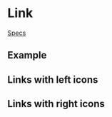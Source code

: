 # Link
[Specs](https://www.sketch.com/s/6034ddd9-a0d3-4844-adda-bd4c821f24b1/a/g9k8Er)

 
## Example

<Link-Example />
<GithubLink examplePath="Link/Example.md" />

## Links with left icons

<Link-LeftIconExample />
<GithubLink examplePath="Link/LeftIconExample.md" />

## Links with right icons

<Link-RightIconExample />
<GithubLink examplePath="Link/RightIconExample.md" />
